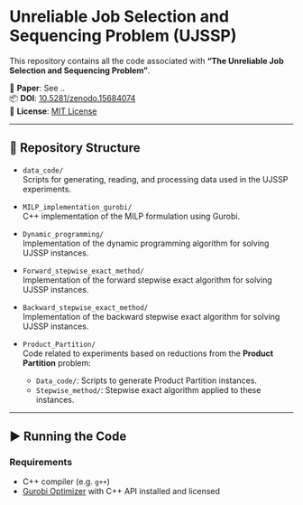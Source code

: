 # Unreliable Job Selection and Sequencing Problem (UJSSP)

This repository contains all the code associated with **“The Unreliable Job Selection and Sequencing Problem”**.

📄 **Paper**: See ..  
📦 **DOI**: [10.5281/zenodo.15684074](https://doi.org/10.5281/zenodo.15684074)  
📜 **License**: [MIT License](./LICENSE)

---

## 📁 Repository Structure

- `data_code/`  
  Scripts for generating, reading, and processing data used in the UJSSP experiments.

- `MILP_implementation_gurobi/`  
  C++ implementation of the MILP formulation using Gurobi.

- `Dynamic_programming/`  
  Implementation of the dynamic programming algorithm for solving UJSSP instances.

- `Forward_stepwise_exact_method/`  
  Implementation of the forward stepwise exact algorithm for solving UJSSP instances.

- `Backward_stepwise_exact_method/`  
  Implementation of the backward stepwise exact algorithm for solving UJSSP instances.

- `Product_Partition/`  
  Code related to experiments based on reductions from the **Product Partition** problem:
  - `Data_code/`: Scripts to generate Product Partition instances.
  - `Stepwise_method/`: Stepwise exact algorithm applied to these instances.

---

## ▶️ Running the Code

### Requirements

- C++ compiler (e.g. `g++`)
- [Gurobi Optimizer](https://www.gurobi.com/) with C++ API installed and licensed

